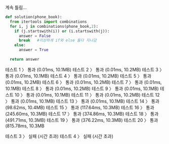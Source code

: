 계속 틀림...
```python
def solution(phone_book):
  from itertools import combinations
  for i, j in combinations(phone_book,2):
    if (j.startswith(i)) or (i.startswith(j)):
      answer = False
      break   #이상하게 if와 else 둘다 지나감
    else:
      answer = True
    
  return answer   
  ```
테스트 1 〉	통과 (0.01ms, 10.1MB)
테스트 2 〉	통과 (0.01ms, 10.2MB)
테스트 3 〉	통과 (0.01ms, 10.1MB)
테스트 4 〉	통과 (0.01ms, 10.2MB)
테스트 5 〉	통과 (0.01ms, 10.2MB)
테스트 6 〉	통과 (0.01ms, 10.2MB)
테스트 7 〉	통과 (0.01ms, 10.1MB)
테스트 8 〉	통과 (0.01ms, 10.2MB)
테스트 9 〉	통과 (0.01ms, 10.1MB)
테스트 10 〉	통과 (0.01ms, 10.1MB)
테스트 11 〉	통과 (0.01ms, 10.2MB)
테스트 12 〉	통과 (0.01ms, 10.1MB)
테스트 13 〉	통과 (0.01ms, 10.1MB)
테스트 14 〉	통과 (98.62ms, 10.4MB)
테스트 15 〉	통과 (117.64ms, 10.3MB)
테스트 16 〉	통과 (245.60ms, 10.3MB)
테스트 17 〉	통과 (374.86ms, 10.3MB)
테스트 18 〉	통과 (491.71ms, 10.3MB)
테스트 19 〉	통과 (376.22ms, 10.3MB)
테스트 20 〉	통과 (815.78ms, 10.3MB

테스트 3 〉	실패 (시간 초과)
테스트 4 〉	실패 (시간 초과)

